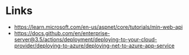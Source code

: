 # Links

- https://learn.microsoft.com/en-us/aspnet/core/tutorials/min-web-api
- https://docs.github.com/en/enterprise-server@3.5/actions/deployment/deploying-to-your-cloud-provider/deploying-to-azure/deploying-net-to-azure-app-service